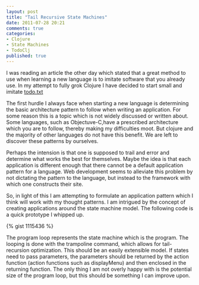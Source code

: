 ```yaml
---
layout: post
title: "Tail Recursive State Machines"
date: 2011-07-28 20:21
comments: true
categories: 
- Clojure
- State Machines
- TodoClj
published: true
---
```

I was reading an article the other day which stated that a great method to use when learning a new language is to imitate software that you already use. In my attempt to fully grok Clojure I have decided to start small and imitate [todo.txt](http://todotxt.com/)

The first hurdle I always face when starting a new language is determining the basic architecture pattern to follow when writing an application. For some reason this is a topic which is not widely discussed or written about. Some languages, such as Objectuve-C,have a prescribed architecture which you are to follow, thereby making my difficulties moot. But clojure and the majority of other languages do not have this benefit. We are left to discover these patterns by ourselves.

Perhaps the intension is that one is supposed to trail and error and determine what works the best for themselves. Maybe the idea is that each application is different enough that there cannot be a default application pattern for a language. Web development seems to alleviate this problem by not dictating the pattern to the language, but instead to the framework with which one constructs their site. 

So, in light of this I am attempting to formulate an application pattern which I think will work with my thought patterns. I am intrigued by the concept of creating applications around the state machine model. The following code is a quick prototype I whipped up.

{% gist 1115436 %}

 The program loop represents the state machine which is the program. The looping is done with the trampoline command, which allows for tail-recursion optimization. This should be an easily extensible model. If states need to pass parameters, the parameters should be returned by the action function (action functions such as displayMenu) and then enclosed in the returning function. The only thing I am not overly happy with is the potential size of the program loop, but this should be something I can improve upon.